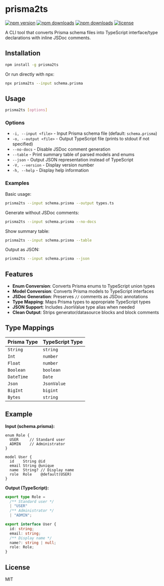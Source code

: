 # prisma2ts

[![npm version](https://img.shields.io/npm/v/prisma2ts.svg)](https://www.npmjs.com/package/prisma2ts)
[![npm downloads](https://img.shields.io/npm/dw/prisma2ts.svg)](https://www.npmjs.com/package/prisma2ts)
[![npm downloads](https://img.shields.io/npm/dt/prisma2ts.svg)](https://www.npmjs.com/package/prisma2ts)
[![license](https://img.shields.io/npm/l/prisma2ts.svg)](https://github.com/haz3y0ne/prisma2ts/blob/master/LICENSE)

A CLI tool that converts Prisma schema files into TypeScript interface/type declarations with inline JSDoc comments.

## Installation

```bash
npm install -g prisma2ts
```

Or run directly with npx:

```bash
npx prisma2ts --input schema.prisma
```

## Usage

```bash
prisma2ts [options]
```

### Options

- `-i, --input <file>` - Input Prisma schema file (default: `schema.prisma`)
- `-o, --output <file>` - Output TypeScript file (prints to stdout if not specified)
- `--no-docs` - Disable JSDoc comment generation
- `--table` - Print summary table of parsed models and enums
- `--json` - Output JSON representation instead of TypeScript
- `-V, --version` - Display version number
- `-h, --help` - Display help information

### Examples

Basic usage:

```bash
prisma2ts --input schema.prisma --output types.ts
```

Generate without JSDoc comments:

```bash
prisma2ts --input schema.prisma --no-docs
```

Show summary table:

```bash
prisma2ts --input schema.prisma --table
```

Output as JSON:

```bash
prisma2ts --input schema.prisma --json
```

## Features

- **Enum Conversion**: Converts Prisma enums to TypeScript union types
- **Model Conversion**: Converts Prisma models to TypeScript interfaces
- **JSDoc Generation**: Preserves `//` comments as JSDoc annotations
- **Type Mapping**: Maps Prisma types to appropriate TypeScript types
- **JSON Support**: Includes JsonValue type alias when needed
- **Clean Output**: Strips generator/datasource blocks and block comments

## Type Mappings

| Prisma Type | TypeScript Type |
| ----------- | --------------- |
| `String`    | `string`        |
| `Int`       | `number`        |
| `Float`     | `number`        |
| `Boolean`   | `boolean`       |
| `DateTime`  | `Date`          |
| `Json`      | `JsonValue`     |
| `BigInt`    | `bigint`        |
| `Bytes`     | `string`        |

## Example

**Input (schema.prisma):**

```prisma
enum Role {
  USER     // Standard user
  ADMIN    // Administrator
}

model User {
  id    String @id
  email String @unique
  name  String? // Display name
  role  Role    @default(USER)
}
```

**Output (TypeScript):**

```typescript
export type Role =
  /** Standard user */
  | "USER"
  /** Administrator */
  | "ADMIN";

export interface User {
  id: string;
  email: string;
  /** Display name */
  name?: string | null;
  role: Role;
}
```

## License

MIT

